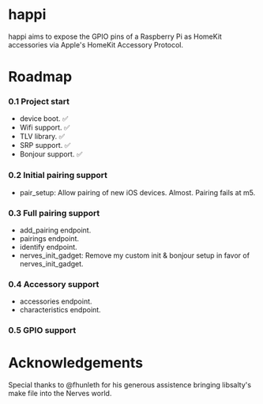 # happi
happi aims to expose the GPIO pins of a Raspberry Pi as HomeKit accessories via Apple's HomeKit Accessory Protocol.

# Roadmap
### 0.1 Project start
* device boot. ✅
* Wifi support. ✅
* TLV library. ✅
* SRP support. ✅
* Bonjour support. ✅
### 0.2 Initial pairing support
* pair_setup: Allow pairing of new iOS devices. Almost. Pairing fails at m5.
### 0.3 Full pairing support
* add\_pairing endpoint.
* pairings endpoint.
* identify endpoint.
* nerves\_init\_gadget: Remove my custom init & bonjour setup in favor of nerves\_init\_gadget.
### 0.4 Accessory support
* accessories endpoint.
* characteristics endpoint.
### 0.5 GPIO support


# Acknowledgements
Special thanks to @fhunleth for his generous assistence bringing libsalty's make file into the Nerves world.